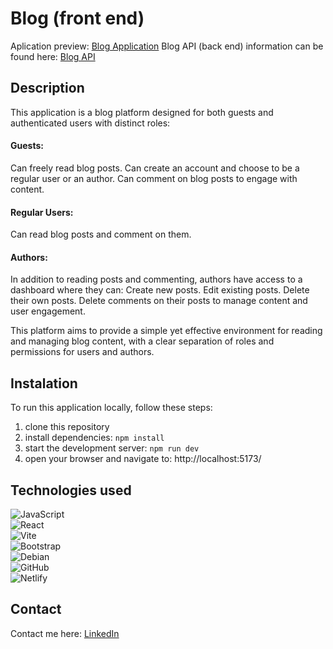 # Blog (front end)
Aplication preview: [Blog Application](https://blog-app23.netlify.app)
Blog API (back end) information can be found here: [Blog API](https://github.com/jangmz/blog-api)

## Description

This application is a blog platform designed for both guests and authenticated users with distinct roles:

#### Guests:
Can freely read blog posts.
Can create an account and choose to be a regular user or an author.
Can comment on blog posts to engage with content.

#### Regular Users:
Can read blog posts and comment on them.

#### Authors:
In addition to reading posts and commenting, authors have access to a dashboard where they can:
    Create new posts.
    Edit existing posts.
    Delete their own posts.
    Delete comments on their posts to manage content and user engagement.

This platform aims to provide a simple yet effective environment for reading and managing blog content, with a clear separation of roles and permissions for users and authors.

## Instalation
To run this application locally, follow these steps:
1. clone this repository
2. install dependencies: `npm install`
3. start the development server: `npm run dev`
4. open your browser and navigate to: http://localhost:5173/

## Technologies used
![JavaScript](https://img.shields.io/badge/javascript-%23323330.svg?style=for-the-badge&logo=javascript&logoColor=%23F7DF1E)\
![React](https://img.shields.io/badge/react-%2320232a.svg?style=for-the-badge&logo=react&logoColor=%2361DAFB)\
![Vite](https://img.shields.io/badge/vite-%23646CFF.svg?style=for-the-badge&logo=vite&logoColor=white)\
![Bootstrap](https://img.shields.io/badge/bootstrap-%238511FA.svg?style=for-the-badge&logo=bootstrap&logoColor=white)\
![Debian](https://img.shields.io/badge/Debian-D70A53?style=for-the-badge&logo=debian&logoColor=white)\
![GitHub](https://img.shields.io/badge/github-%23121011.svg?style=for-the-badge&logo=github&logoColor=white)\
![Netlify](https://img.shields.io/badge/netlify-%23000000.svg?style=for-the-badge&logo=netlify&logoColor=#00C7B7)

## Contact
Contact me here: [LinkedIn](https://si.linkedin.com/in/jan-jankovi%C4%8D-03429b247)
